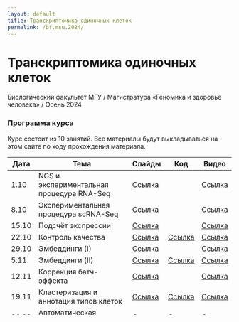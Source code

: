 ```yaml
---
layout: default
title: Транскриптомика одиночных клеток
permalink: /bf.msu.2024/
---
```

# **Транскриптомика одиночных клеток**
Биологический факультет МГУ / Магистратура «Геномика и здоровье человека» / Осень 2024

### Программа курса
Курс состоит из 10 занятий. Все материалы будут выкладываться на этом сайте по ходу прохождения материала.

|Дата|Тема|Слайды|Код|Видео|
|-|-|-|-|-|
|1.10|NGS и экспериментальная процедура RNA-Seq|[Ссылка](https://docs.google.com/presentation/d/1BqxeN5guo2LtBXgBzQ19sVrDjcDfidU2qYjzsYBVrT4/edit?usp=sharing)||[Ссылка](https://youtu.be/LoTAXsJEJEs)|
|8.10|Экспериментальная процедура scRNA-Seq|[Ссылка](https://docs.google.com/presentation/d/1Ik5GsxAgIIw4g1dlbuBshhp2OgmuLYdCUbA0p9iO88M/edit?usp=sharing)||[Ссылка](https://youtu.be/fVz7Ln9NKcg)|
|15.10|Подсчёт экспрессии|[Ссылка](https://docs.google.com/presentation/d/1Pv0MlykqIco_53cb8IzfoUkXiCS8Ip9OU8cti4_3q74/edit?usp=sharing)||[Ссылка](https://youtu.be/3v4has-3d2M)|
|22.10|Контроль качества|[Ссылка](https://docs.google.com/presentation/d/1UtCCebCVwyBm05E27hlXHcPTi2nbzty__xGpo_eHb4o/edit?usp=sharing)|[Ссылка](https://colab.research.google.com/drive/1btQ_tWsvo-IcNpuuGN0Sj9OVUWIb6aQo?usp=sharing)|[Ссылка](https://youtu.be/qegzAWlklUg)|
|29.10|Эмбеддинги (I)|[Ссылка](https://docs.google.com/presentation/d/1mXa0JdOGmAFK8QODllrHP7QVRn9vn4RbBhRcjEND_f0/edit?usp=sharing)||[Ссылка](https://www.youtube.com/watch?v=NYW-Y4hXwyg)|
|5.11|Эмбеддинги (II)|[Ссылка](https://docs.google.com/presentation/d/11fA1ZQe4kl1q6kFbVK4yqfQ2wAquTD7P__nj51P-hPI/edit?usp=sharing)|[Ссылка](https://colab.research.google.com/drive/14RSLTC59noN1XGFHFUhU13ZDNNp0NPxo?usp=sharing)|[Ссылка](https://www.youtube.com/watch?v=i_akAGp4tRw)|
|12.11|Коррекция батч-эффекта|[Ссылка](https://docs.google.com/presentation/d/12iLrznjq---q4B8rLx11gyZAeLo6gh6KjxnpEDNVTSM/edit?usp=sharing)||[Ссылка](https://www.youtube.com/watch?v=ngdaN9XmbfE)|
|19.11|Кластеризация и аннотация типов клеток|[Ссылка](https://docs.google.com/presentation/d/13y-lgqyv73hcUYoPHRFUQXjO6i-YMDk98weMmps8fxc/edit?usp=sharing)|[Ссылка](https://colab.research.google.com/drive/1cJIz4XCL7Jdx8Mi3UTniM4eJNCcyaFjE?usp=sharing)|[Ссылка](https://www.youtube.com/watch?v=1ROjOBFrdJM)|
|26.11|Автоматическая аннотация типов клеток|[Ссылка](https://docs.google.com/presentation/d/1p-0b6ELIE6in7QUni6rchcqf4cG2ViIdI_JBgrblgoY/edit?usp=sharing)|[Ссылка](https://colab.research.google.com/drive/1_I1RQOpds_tJXeLVuD68bwbEd_G3Jaqg?usp=sharing)|[Ссылка](https://www.youtube.com/watch?v=GKu6vxPZ1tQ)|
|3.12|Анализ траекторий дифференцировки|[Ссылка](https://drive.google.com/file/d/1U9O-rnCXe8ASoJ_tkc0GtifMG19CN5AS/view?usp=share_link)|[Ссылка](https://colab.research.google.com/drive/1ijgzKlRYh6As5TOrx8xo61yVW3vSyHGt?usp=sharing)|[Ссылка](https://www.youtube.com/watch?v=N-pZczH0CXk)|

<br>

### Условия зачёта
Зачёт заключается в защите одного из восьми предложенных ниже проектов, а также устном опросе после него.
Проекты не подразумевают одного «правильного» ответа, но подразумевают вдумчивую работу над поставленным вопросом,
а также использование дополнительных открытых источников в ходе работы. За две недели до зачёта (дата будет оглашена на занятии)
необходимо будет прислать мне в Telegram или на почту список соответствия студента и проекта. **Каждый студент выполняет свой собственный проект.**

Форма отчёта по проекту — это GitHub-репозиторий с презентацией и всем необходимым для проверки выполнения проекта кодом.

Список проектов:
1. Начиная с версии 7, CellRanger автоматически включает в матрицу каунтов интроны. Вашей задачей будет выяснить, как наличие / отсутствие интронов влияет на профиль экспрессии в клетках — меняется ли экспрессия равномерно по всем генам, или же есть какие-то гены, которые выделяются? Есть ли что-то общее между этими генами?
2. Строго говоря, дифференциальная экспрессия в scRNA-Seq используется глобально для двух задач: (а) определения маркерных генов и (б) определения разницы между условиями (например, опухоль \ норма). Для задачи (а) обычно используется Mann-Whitney U-test на уровне одиночных клеток, для задачи (б) — подход с использованием псевдо-балков и DESeq2. Попробуйте использовать оба этих подхода для задачи б и сравнить результаты (FC / p-values и прочее).
3. Можно ли объяснить батч-эффект разницей в сэмплировании? Вашей задачей будет взять один датасет с хорошей глубиной секвенирования, просемплировать его несколько раз (например, 10-25-50-75% от оригинального датасета) и посмотреть, есть ли батч эффект после нормаизации (и каким способом лучше всего его устранять). Интересно будет посмотреть на результаты дифференциальной экспрессии внутри одного типа клеток, но между батчами — как вы их сможете объяснить?
4. Попробуйте определить траекторию дифференцировки (с использованием scFates) на эмбеддинге Palantir на подмножестве CD4 и CD8 Т клеток из PBMC. Согласуется ли результат с биологическими ожиданиями?
5. Попробуйте провести анализ траектории дифференцировки в нормобластах (на эмбеддинге это выглядит как некоторое кольцо, что может соответствовать некоторым циклическим процессам). Что жто за биологический процесс?
6. Внимательно прочитайте [статью из Cancer Cell](https://www.sciencedirect.com/science/article/pii/S1535610820306620). Известно, что один из результатов в данной статье может объясняться наличием в полученном датасете контаминации из мышиных иммунных клеток (а точнее, дублетов с ними). Попробуйте найти конкретные выводы, которые могут этим объясняться, и покажите, что это действительно контаминация.
7. Искуственно создайте два батча, состоящие из (а) абсолютно разных и (б) частично перекрывающихся типов клеток и выполните батч-коррекцию как минимум тремя методами (Harmony, bbknn и третий по выбору) — охарактеризуйте стабильность каждого из рассмотренных вами методов к овер-коррекции батч-эффекта.
8. Охарактеризуйте характеристическое распределение расстояний внутри разных типов клеток на разных эмбеддингах: на экспрессиях (только на высоко вариабельных генах, отшкалированных и лог-трансформированных), на PCA, на UMAP, и на Palantir.
9. Попробуйте провести автоматическую аннотацию датасета с похожим, но не идентичным по происхождению референсом (например, при аннотации BMMC датасета при помощи PBMC референса). Какие проблемы возникают в ходе аннотации и можете ли вы всё равно использовать этот способ для того, чтобы помочь себе в определении типов клеток?
10. Проведите дифференциальную экспрессию между экспрессиями, полученными при помощи секвенирования библиотеки при помощи Illumina и при помощи Oxford Nanopore (данные можно взять [отсюда](https://www.nature.com/articles/s41467-020-17800-6)). Наблюдаете ли вы какую-либо систематическую разницу? Если да, то как вы можете её объяснить?
11. Правда ли в Smart-seq2 присутствует length bias (длиннее ген — больше прочтений)? Спланируйте и проведите вычислительный эксперимент, который позволит это выяснить.
